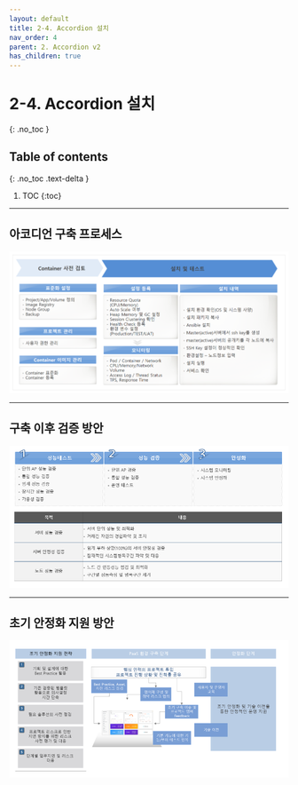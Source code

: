 ```yaml
---
layout: default
title: 2-4. Accordion 설치
nav_order: 4
parent: 2. Accordion v2
has_children: true
---
```


# 2-4. Accordion 설치
{: .no_toc }

## Table of contents
{: .no_toc .text-delta }

1. TOC
{:toc}

---

## 아코디언 구축 프로세스

![\assets\images\accordion\install-proccess-01.png](\assets\images\accordion\install-proccess-01.png)

---


## 구축 이후 검증 방안

![\assets\images\accordion\install-proccess-02.png](\assets\images\accordion\install-proccess-02.png)

---

## 초기 안정화 지원 방안

![\assets\images\accordion\install-proccess-03.png](\assets\images\accordion\install-proccess-03.png)